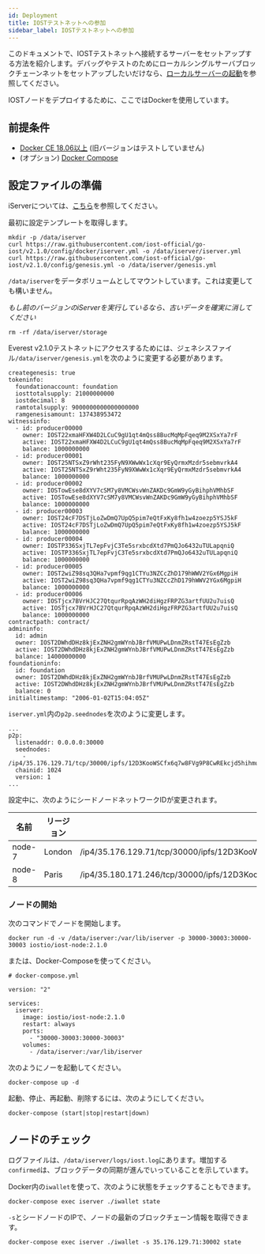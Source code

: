 ```yaml
---
id: Deployment
title: IOSTテストネットへの参加
sidebar_label: IOSTテストネットへの参加
---
```


このドキュメントで、IOSTテストネットへ接続するサーバーをセットアップする方法を紹介します。デバッグやテストのためにローカルシングルサーバブロックチェーンネットをセットアップしたいだけなら、[ローカルサーバーの起動](LocalServer.md)を参照してください。

IOSTノードをデプロイするために、ここではDockerを使用しています。

## 前提条件

- [Docker CE 18.06以上](https://docs.docker.com/install) (旧バージョンはテストしていません)
- (オプション) [Docker Compose](https://docs.docker.com/compose/install)

## 設定ファイルの準備

iServerについては、[こちら](/4-running-iost-node/iServer.md)を参照してください。

最初に設定テンプレートを取得します。

```
mkdir -p /data/iserver
curl https://raw.githubusercontent.com/iost-official/go-iost/v2.1.0/config/docker/iserver.yml -o /data/iserver/iserver.yml
curl https://raw.githubusercontent.com/iost-official/go-iost/v2.1.0/config/genesis.yml -o /data/iserver/genesis.yml
```

`/data/iserver`をデータボリュームとしてマウントしています。これは変更しても構いません。 

*もし前のバージョンのiServerを実行しているなら、古いデータを確実に消してください*

```
rm -rf /data/iserver/storage
```

Everest v2.1.0テストネットにアクセスするためには、ジェネシスファイル`/data/iserver/genesis.yml`を次のように変更する必要があります。

```
creategenesis: true
tokeninfo:
  foundationaccount: foundation
  iosttotalsupply: 21000000000
  iostdecimal: 8
  ramtotalsupply: 9000000000000000000
  ramgenesisamount: 137438953472
witnessinfo:
  - id: producer00000
    owner: IOST22xmaHFXW4D2LCuC9gU1qt4mQss8BucMqMpFqeq9M2XSxYa7rF
    active: IOST22xmaHFXW4D2LCuC9gU1qt4mQss8BucMqMpFqeq9M2XSxYa7rF
    balance: 1000000000
  - id: producer00001
    owner: IOST25NTSxZ9rWht235FyN9XWwWx1cXqr9EyQrmxMzdr5sebmvrkA4
    active: IOST25NTSxZ9rWht235FyN9XWwWx1cXqr9EyQrmxMzdr5sebmvrkA4
    balance: 1000000000
  - id: producer00002
    owner: IOSTowEse8dXYV7cSM7y8VMCWsvWnZAKDc9GmW9yGyBihphVMhbSF
    active: IOSTowEse8dXYV7cSM7y8VMCWsvWnZAKDc9GmW9yGyBihphVMhbSF
    balance: 1000000000
  - id: producer00003
    owner: IOST24cF7DSTjLoZwDmQ7UpQ5pim7eQtFxKy8fh1w4zoezp5YSJ5kF
    active: IOST24cF7DSTjLoZwDmQ7UpQ5pim7eQtFxKy8fh1w4zoezp5YSJ5kF
    balance: 1000000000
  - id: producer00004
    owner: IOSTP336SxjTL7epFvjC3Te5srxbcdXtd7PmQJo6432uTULapqniQ
    active: IOSTP336SxjTL7epFvjC3Te5srxbcdXtd7PmQJo6432uTULapqniQ
    balance: 1000000000
  - id: producer00005
    owner: IOST2wiZ98sq3QHa7vpmf9qg1CTYu3NZCcZhD179hWWV2YGx6MgpiH
    active: IOST2wiZ98sq3QHa7vpmf9qg1CTYu3NZCcZhD179hWWV2YGx6MgpiH
    balance: 1000000000
  - id: producer00006
    owner: IOSTjcx7BVrHJC27QtqurRpqAzWH2diHgzFRPZG3artfUU2u7uisQ
    active: IOSTjcx7BVrHJC27QtqurRpqAzWH2diHgzFRPZG3artfUU2u7uisQ
    balance: 1000000000
contractpath: contract/
admininfo:
  id: admin
  owner: IOST2DWhdDHz8kjExZNH2gmWYnbJBrfVMUPwLDnmZRstT47EsEgZzb
  active: IOST2DWhdDHz8kjExZNH2gmWYnbJBrfVMUPwLDnmZRstT47EsEgZzb
  balance: 14000000000
foundationinfo:
  id: foundation
  owner: IOST2DWhdDHz8kjExZNH2gmWYnbJBrfVMUPwLDnmZRstT47EsEgZzb
  active: IOST2DWhdDHz8kjExZNH2gmWYnbJBrfVMUPwLDnmZRstT47EsEgZzb
  balance: 0
initialtimestamp: "2006-01-02T15:04:05Z"
```

`iserver.yml`内の`p2p.seednodes`を次のように変更します。

```
...
p2p:
  listenaddr: 0.0.0.0:30000
  seednodes:
    - /ip4/35.176.129.71/tcp/30000/ipfs/12D3KooWSCfx6q7w8FVg9P8CwREkcjd5hihmujdQKttuXgAGWh6a
  chainid: 1024
  version: 1
...
```

設定中に、次のようにシードノードネットワークIDが変更されます。

| 名前   | リージョン | ネットワークID                                                                          |
| ------ | ------ | --------------------------------------------------------------------------------------- |
| node-7 | London | /ip4/35.176.129.71/tcp/30000/ipfs/12D3KooWSCfx6q7w8FVg9P8CwREkcjd5hihmujdQKttuXgAGWh6a |
| node-8 | Paris  | /ip4/35.180.171.246/tcp/30000/ipfs/12D3KooWMBoNscv9tKUioseQemmrWFmEBPcLatRfWohAdkDQWb9w |

### ノードの開始

次のコマンドでノードを開始します。
```
docker run -d -v /data/iserver:/var/lib/iserver -p 30000-30003:30000-30003 iostio/iost-node:2.1.0
```

または、Docker-Composeを使ってください。

```
# docker-compose.yml

version: "2"

services:
  iserver:
    image: iostio/iost-node:2.1.0
    restart: always
    ports:
      - "30000-30003:30000-30003"
    volumes:
      - /data/iserver:/var/lib/iserver
```

次のようにノーを起動してください。

`docker-compose up -d`

起動、停止、再起動、削除するには、次のようにしてください。

`docker-compose (start|stop|restart|down)`

## ノードのチェック

ログファイルは、`/data/iserver/logs/iost.log`にあります。増加する`confirmed`は、ブロックデータの同期が進んでいっていることを示しています。

Docker内の`iwallet`を使って、次のように状態をチェックすることもできます。

```
docker-compose exec iserver ./iwallet state
```

`-s`とシードノードのIPで、ノードの最新のブロックチェーン情報を取得できます。

```
docker-compose exec iserver ./iwallet -s 35.176.129.71:30002 state
```
